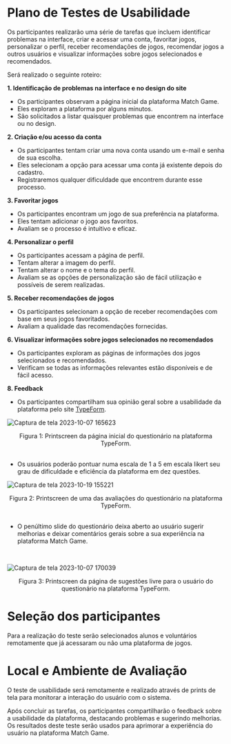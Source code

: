 # Plano de Testes de Usabilidade

Os participantes realizarão uma série de tarefas que incluem identificar problemas na interface, criar e acessar uma conta, favoritar jogos, personalizar o perfil, receber recomendações de jogos, recomendar jogos a outros usuários e visualizar informações sobre jogos selecionados e recomendados.

Será realizado o seguinte roteiro: 

**1. Identificação de problemas na interface e no design do site**

- Os participantes observam a página inicial da plataforma Match Game.
- Eles exploram a plataforma por alguns minutos.
- São solicitados a listar quaisquer problemas que encontrem na interface ou no design.

**2. Criação e/ou acesso da conta**

- Os participantes tentam criar uma nova conta usando um e-mail e senha de sua escolha.
- Eles selecionam a opção para acessar uma conta já existente depois do cadastro.
- Registraremos qualquer dificuldade que encontrem durante esse processo.

**3. Favoritar jogos**

- Os participantes encontram um jogo de sua preferência na plataforma.
- Eles tentam adicionar o jogo aos favoritos.
- Avaliam se o processo é intuitivo e eficaz.

**4. Personalizar o perfil**

- Os participantes acessam a página de perfil.
- Tentam alterar a imagem do perfil.
- Tentam alterar o nome e o tema do perfil.
- Avaliam se as opções de personalização são de fácil utilização e possíveis de serem realizadas.

**5. Receber recomendações de jogos**

- Os participantes selecionam a opção de receber recomendações com base em seus jogos favoritados.
- Avaliam a qualidade das recomendações fornecidas.

**6. Visualizar informações sobre jogos selecionados no recomendados**

- Os participantes exploram as páginas de informações dos jogos selecionados e recomendados.
- Verificam se todas as informações relevantes estão disponíveis e de fácil acesso.

**8. Feedback**

- Os participantes compartilham sua opinião geral sobre a usabilidade da plataforma pelo site [TypeForm](https://cj8dzqvv1ns.typeform.com/to/IfCHD9BF).

![Captura de tela 2023-10-07 165623](https://github.com/ICEI-PUC-Minas-PMV-ADS/pmv-ads-2023-2-e2-proj-int-t2-match-game/assets/107646150/d8e4a8de-ffa3-4d4e-aa22-4be4dc6ce30c)
<div align="center">Figura 1: Printscreen da página inicial do questionário na plataforma TypeForm. </div>
<br>

- Os usuários poderão pontuar numa escala de 1 a 5 em escala likert seu grau de dificuldade e eficiência da plataforma em dez questões.

![Captura de tela 2023-10-19 155221](https://github.com/ICEI-PUC-Minas-PMV-ADS/pmv-ads-2023-2-e2-proj-int-t2-match-game/assets/107646150/7fa5c1db-31b6-4451-a311-d6494b75cf6b)
<div align="center">Figura 2: Printscreen de uma das avaliações do questionário na plataforma TypeForm. </div>
<br>


- O penúltimo slide do questionário deixa aberto ao usuário sugerir melhorias e deixar comentários gerais sobre a sua experiência na plataforma Match Game.
 <br>

![Captura de tela 2023-10-07 170039](https://github.com/ICEI-PUC-Minas-PMV-ADS/pmv-ads-2023-2-e2-proj-int-t2-match-game/assets/107646150/e5f58c89-fb21-42ca-9564-4bbd30e34ac2)
<div align="center">Figura 3: Printscreen da página de sugestões livre para o usuário do questionário na plataforma TypeForm. </div>


 # Seleção dos participantes

Para a realização do teste serão selecionados alunos e voluntários remotamente que já acessaram ou não uma plataforma de jogos. 

# Local e Ambiente de Avaliação

O teste de usabilidade será remotamente e realizado através de prints de tela para monitorar a interação do usuário com o sistema. 

Após concluir as tarefas, os participantes compartilharão o feedback sobre a usabilidade da plataforma, destacando problemas e sugerindo melhorias. Os resultados deste teste serão usados para aprimorar a experiência do usuário na plataforma Match Game.



